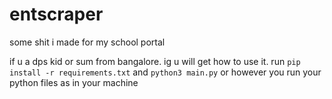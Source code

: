 # entscraper
some shit i made for my school portal

if u a dps kid or sum from bangalore. ig u will get how to use it. run `pip install -r requirements.txt` and `python3 main.py` or however you run your python files as in your machine
